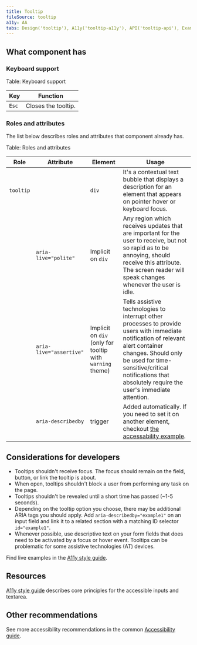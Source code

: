 ```yaml
---
title: Tooltip
fileSource: tooltip
a11y: AA
tabs: Design('tooltip'), A11y('tooltip-a11y'), API('tooltip-api'), Example('tooltip-code'), Changelog('tooltip-changelog')
---
```


## What component has

### Keyboard support

Table: Keyboard support

| Key   | Function            |
| ----- | ------------------- |
| `Esc` | Closes the tooltip. |

### Roles and attributes

The list below describes roles and attributes that component already has.

Table: Roles and attributes

| Role      | Attribute                 | Element                                                   | Usage                                                                                                                                                                                                                                                             |
| --------- | ------------------------- | --------------------------------------------------------- | ----------------------------------------------------------------------------------------------------------------------------------------------------------------------------------------------------------------------------------------------------------------- |
| `tooltip` |                           | `div`                                                     | It's a contextual text bubble that displays a description for an element that appears on pointer hover or keyboard focus.                                                                                                                                         |
|           | `aria-live="polite"`      | Implicit on `div`                                         | Any region which receives updates that are important for the user to receive, but not so rapid as to be annoying, should receive this attribute. The screen reader will speak changes whenever the user is idle.                                                  |
|           | `aria-live="assertive"`   | Implicit on `div` (only for tooltip with `warning` theme) | Tells assistive technologies to interrupt other processes to provide users with immediate notification of relevant alert container changes. Should only be used for time-sensitive/critical notifications that absolutely require the user's immediate attention. |
|           | `aria-describedby`        | trigger                                                   | Added automatically. If you need to set it on another element, checkout [the accessability example](/components/tooltip/tooltip-code#accessability).                                                                                                              |

## Considerations for developers

- Tooltips shouldn't receive focus. The focus should remain on the field, button, or link the tooltip is about.
- When open, tooltips shouldn't block a user from performing any task on the page.
- Tooltips shouldn't be revealed until a short time has passed (~1-5 seconds).
- Depending on the tooltip option you choose, there may be additional ARIA tags you should apply. Add `aria-describedby="example1"` on an input field and link it to a related section with a matching ID selector `id="example1"`.
- Whenever possible, use descriptive text on your form fields that does need to be activated by a focus or hover event. Tooltips can be problematic for some assistive technologies (AT) devices.

Find live examples in the [A11y style guide](https://a11y-style-guide.com/style-guide/section-forms.html#kssref-forms-tooltips).

## Resources

[A11y style guide](https://a11y-style-guide.com/style-guide/section-forms.html#kssref-forms-tooltips) describes core principles for the accessible inputs and textarea.

## Other recommendations

See more accessibility recommendations in the common [Accessibility guide](/core-principles/a11y/a11y).
